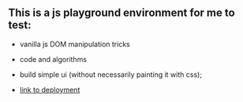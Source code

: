 ## This is a js playground environment for me to test:

- vanilla js DOM manipulation tricks
- code and algorithms

- build simple ui (without necessarily painting it with css);

- [link to deployment](https://rashjredmund.github.io/js-with-II-batch/)